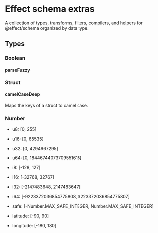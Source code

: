 # Effect schema extras

A collection of types, transforms, filters, compilers, and helpers for @effect/schema 
organized by data type.

## Types

### Boolean

#### parseFuzzy

### Struct

#### camelCaseDeep

Maps the keys of a struct to camel case.

### Number

- u8: [0, 255]
- u16: [0, 65535]
- u32: [0, 4294967295]
- u64: [0, 18446744073709551615]

- i8: [-128, 127]
- i16: [-32768, 32767]
- i32: [-2147483648, 2147483647]
- i64: [-9223372036854775808, 9223372036854775807]

- safe: [-Number.MAX_SAFE_INTEGER, Number.MAX_SAFE_INTEGER]

- latitude: [-90, 90]
- longitude: [-180, 180]